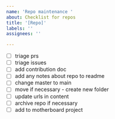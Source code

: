 ```yaml
---
name: 'Repo maintenance '
about: Checklist for repos
title: '[Repo]'
labels: ''
assignees: ''

---
```


- [ ] triage prs
- [ ] triage issues
- [ ] add contribution doc
- [ ] add any notes about repo to readme
- [ ] change master to main
- [ ] move if necessary - create new folder
- [ ] update urls in content
- [ ] archive repo if necessary
- [ ] add to motherboard project
